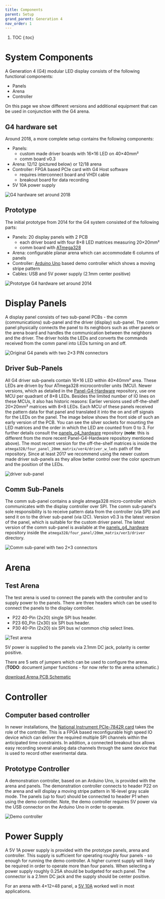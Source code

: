 ```yaml
---
title: Components
parent: Setup
grand_parent: Generation 4
nav_order: 1
---
```


1. TOC
{:toc}


# System Components

A Generation 4 (G4) modular LED display consists of the following functional components:

- Panels
- Arena
- Controller

On this page we show different versions and additional equipment that can be used in conjunction with the G4 arena.

## G4 hardware set

Around 2018, a more complete setup contains the following components:

- Panels:
    - custom made driver boards with 16×16 LED on 40×40mm²
    - comm board v0.3
- Arena: 12/12 (pictured below) or 12/18 arena
- Controller: FPGA based PCIe card with G4 Host software
    - requires interconnect board and VHDI cable
    - breakout board for data recording
- 5V 10A power supply

![G4 hardware set around 2018](../assets/G4_hardware-overview.jpg)

## Prototype

The initial prototype from 2014 for the G4 system consisted of the following parts:

- Panels: 20 display panels with 2 PCB
    - each driver board with four 8×8 LED matrices measuring 20×20mm²
    - comm board with [ATmega328](https://www.microchip.com/wwwproducts/en/ATmega328)
- Arena: configurable planar arena which can accommodate 6 columns of panels
- Controller: [Arduino Uno](https://en.wikipedia.org/wiki/Arduino_Uno) based demo controller which shows a moving stripe pattern
- Cables: USB and 5V power supply (2.1mm center positive)

![Prototype G4 hardware set around 2014](../assets/coleman_bundle.png)

# Display Panels

A display panel consists of two sub-panel PCBs - the comm (communications) sub-panel and the driver (display) sub-panel. The comm panel physically connects the panel to its neighbors such as other panels or the arena board and handles the communication between the neighbors and the driver. The driver holds the LEDs and converts the commands received from the comm panel into LEDs turning on and off.

![Original G4 panels with two 2×3 PIN connectors](../assets/display_panels.png)

## Driver Sub-Panels

All G4 driver sub-panels contain 16×16 LED within 40×40mm² area. These LEDs are driven by four ATmega328 microcontroller units (MCU). Newer versions, which as detailed in the [Panel-G4-Hardware](https://github.com/floesche/Panel-G4-Hardware) repository, use one MCU per quadrant of 8×8 LEDs. Besides the limited number of IO lines on these MCUs, it also has historic reasons: Earlier versions used off-the-shelf 20×20mm² matrices with 8×8 LEDs. Each MCU of these panels received the pattern data for that panel and translated it into the on and off signals for the LEDs on the panel. The image below shows the front side of such an early version of the PCB. You can see the silver sockets for mounting the LED matrices and the order in which the LED are counted from 0 to 3. For further details consult the [panels_g4_hardware](https://github.com/floesche/panels_g4_hardware) repository (**note**: this is different from the more recent Panel-G4-Hardware repository mentioned above). The most recent version for the off-the-shelf matrices is inside the `atmega328/four_panel_20mm_matrix/ver4/driver_w_leds` path of the repository. Since at least 2017 we recommend using the newer custom made driver sub-panels as they allow better control over the color spectrum and the position of the LEDs.

![driver sub-panel](../assets/atmega_driver_front.png)

## Comm Sub-Panels

The comm sub-panel contains a single atmega328 micro-controller which communicates with the display controller over SPI. The comm sub-panel's sole responsibility is to receive pattern data from the controller (via SPI) and send it on to the driver sub-panel (via I2C). Version v0.3 is the latest version of the panel, which is suitable for the custom driver panel. The latest version of the comm sub-panel is available at the [panels_g4_hardware](https://github.com/floesche/panels_g4_hardware/tree/master/atmega328/four_panel/20mm_matrix/ver3/driver) repository inside the `atmega328/four_panel/20mm_matrix/ver3/driver` directory.

![Comm sub-panel with two 2×3 connectors](../assets/atmega_comm_front.png)

# Arena

## Test Arena

The test arena is used to connect the panels with the controller and to supply
power to the panels. There are three headers which can be used to connect the
panels to the display controller.  

- P22 40-Pin (2x20) single SPI bus header. 
- P23 60_Pin (2x30) six SPI bus header.
- P30 40-Pin (2x20) six SPI bus w/ common chip select lines.

![Test arena](../assets/test_arena.png)

5V power is supplied to the panels via 2.1mm DC jack, polarity is center positive. 

There are 5 sets of jumpers which can be used to configure the arena.  (**TODO**: document jumper functions - for now refer to the arena schematic.)

[download Arena PCB Schematic](../assets/arena.pdf)

# Controller

## Computer based controller

In newer installations, the [National Instrument PCIe-7842R card](https://www.ni.com/en-us/support/model.pcie-7842.html) takes the role of the controller. This is a FPGA based reconfigurable high speed IO device which can deliver the required multiple SPI channels within the anticipated time constraints. In addition, a connected breakout box allows easy recording several analog data channels through the same device that is used to record other exerimental data.

## Prototype Controller

A demonstration controller, based on an Arduino Uno, is provided with the arena and panels. The demonstration controller connects to header P22 on the arena and will display a moving stripe pattern in 16-level gray scale mode.  The panels (up to four) should be connected to header P1 when using the demo controller. Note, the demo controller requires 5V power via the USB connector on the Arduino Uno in order to operate.

![Demo controller](../assets/demo_controller.png)

# Power Supply

A 5V 1A power supply is provided with the prototype panels, arena and controller. This supply is sufficient for operating roughly four panels - so enough for running the demo controller.  A higher current supply will likely be required in order to operate more than four panels. When selecting a power supply roughly 0.25A should be budgeted for each panel.  The connector is a 2.1mm DC jack and the supply should be center positive.

For an arena with 4×12=48 panel, a [5V 10A](https://www.adafruit.com/product/658) worked well in most applications.
